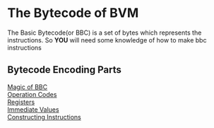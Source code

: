 # The Bytecode of BVM
The Basic Bytecode(or BBC) is a set of bytes which represents the instructions. So **YOU** will need some knowledge of how to make bbc instructions
<br>

## Bytecode Encoding Parts
<a href="./magic.md">Magic of BBC</a>
<br>
<a href="./opcode.md">Operation Codes</a>
<br>
<a href="./registers.md">Registers</a>
<br>
<a href="./immval.md">Immediate Values</a>
<br>
<a href="./instructions.md">Constructing Instructions</a>